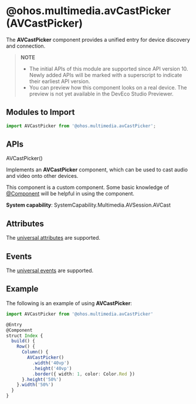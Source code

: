 # @ohos.multimedia.avCastPicker (AVCastPicker)

The **AVCastPicker** component provides a unified entry for device discovery and connection.

> **NOTE**
>
> - The initial APIs of this module are supported since API version 10. Newly added APIs will be marked with a superscript to indicate their earliest API version.
> - You can preview how this component looks on a real device. The preview is not yet available in the DevEco Studio Previewer.

## Modules to Import

```js
import AVCastPicker from '@ohos.multimedia.avCastPicker';
```

## APIs

AVCastPicker()

Implements an **AVCastPicker** component, which can be used to cast audio and video onto other devices.

This component is a custom component. Some basic knowledge of [@Component](../../quick-start/arkts-create-custom-components.md) will be helpful in using the component.

**System capability**: SystemCapability.Multimedia.AVSession.AVCast

## Attributes

The [universal attributes](ts-universal-attributes-size.md) are supported.

## Events

The [universal events](ts-universal-events-click.md) are supported.

## Example

The following is an example of using **AVCastPicker**:

```ts
import AVCastPicker from '@ohos.multimedia.avCastPicker'

@Entry
@Component
struct Index {
  build() {
    Row() {
      Column() {
        AVCastPicker()
          .width('40vp')
          .height('40vp')
          .border({ width: 1, color: Color.Red })
      }.height('50%')
    }.width('50%')
  }
}
```
